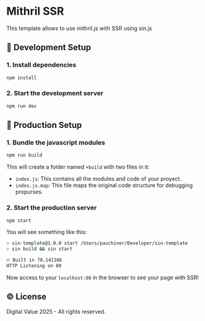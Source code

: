 # Mithril SSR

This template allows to use mithril.js with SSR using sin.js

## 🔨 Development Setup

### 1. Install dependencies
```bash
npm install
```

### 2. Start the development server
```bash
npm run dev
```

## 🚀 Production Setup

### 1. Bundle the javascript modules
```bash
npm run build
```

This will create a folder named `+build` with two files in it:
- `index.js`: This contains all the modules and code of your proyect.
- `index.js.map`: This file maps the original code structure for debugging propurses.

### 2. Start the production server
```bash
npm start
```

You will see something like this:
```bash
> sin-template@1.0.0 start /Users/pauchiner/Developer/sin-template
> sin build && sin start

🔥 Built in 78.141166
HTTP Listening on 80
```

Now access to your `localhost:80` in the browser to see your page with SSR!

## ©️ License
Digital Value 2025 - All rights reserved.
